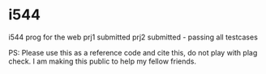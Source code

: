 # i544
i544 prog for the web 
prj1 submitted
prj2 submitted - passing all testcases


PS: Please use this as a reference code and cite this, do not play with plag check. I am making this public to help my fellow friends.
